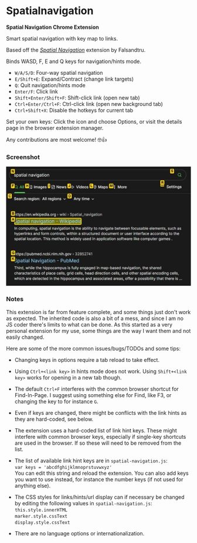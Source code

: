 # Spatialnavigation

__Spatial Navigation Chrome Extension__

Smart spatial navigation with key map to links.

Based off the *[Spatial Navigation](https://github.com/falsandtru/spatial-navigation)* extension by Falsandtru.

Binds WASD, F, E and Q keys for navigation/hints mode.

* `W/A/S/D`: Four-way spatial navigation
* `E/Shift+E`: Expand/Contract (change link targets)
* `Q`: Quit navigation/hints mode
* `Enter/F`: Click link
* `Shift+Enter/Shift+F`: Shift-click link (open new tab)
* `Ctrl+Enter/Ctrl+F`: Ctrl-click link (open new background tab)
* `Ctrl+Shift+X`: Disable the hotkeys for current tab

Set your own keys: Click the icon and choose Options, or visit the details page in the browser extension manager.

Any contributions are most welcome! 🤓👍

### Screenshot

![Screenshot of extension in use](https://raw.githubusercontent.com/Pathduck/spatialnavigation/main/img/screenshot.jpg "Screenshot of extension in use")

### Notes

This extension is far from feature complete, and some things just don't work as expected.
The inherited code is also a bit of a mess, and since I am no JS coder there's limits to what can be done.
As this started as a very personal extension for my use, some things are the way I want them and not easily changed.

Here are some of the more common issues/bugs/TODOs and some tips:

* Changing keys in options require a tab reload to take effect.

* Using `Ctrl+<link key>` in hints mode does not work. Using `Shift+<link key>` works for opening in a new tab though.

*  The default `Ctrl+F` interferes with the common browser shortcut for Find-In-Page. I suggest using something else for Find, like F3, or changing the key to for instance `G`.

* Even if keys are changed, there might be conflicts with the link hints as they are hard-coded, see below.

* The extension uses a hard-coded list of link hint keys. These might interfere with common browser keys, especially if single-key shortcuts are used in the browser. If so these will need to be removed from the list.

* The list of available link hint keys are in `spatial-navigation.js`:\
`var keys = 'abcdfghijklmnoprstuvwxyz'`\
You can edit this string and reload the extension. You can also add keys you want to use instead, for instance the number keys (if not used for anything else).

* The CSS styles for links/hints/url display can if necessary be changed by editing the following values in `spatial-navigation.js`:\
`this.style.innerHTML`\
`marker.style.cssText`\
`display.style.cssText`

* There are no language options or internationalization.

